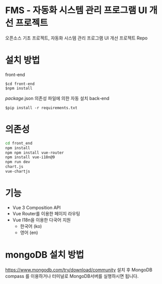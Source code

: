 # FMS - 자동화 시스템 관리 프로그램 UI 개선 프로젝트
오픈소스 기초 프로젝트, 자동화 시스템 관리 프로그램 UI 개선 프로젝트 Repo

# 설치 방법
front-end
```
$cd front-end
$npm install
```
*package*.json 의존성 파일에 의한 자동 설치
back-end
```
$pip install -r requirements.txt
```

# 의존성
```bash
cd front_end
npm install
npm npm install vue-router
npm install vue-i18n@9
npm run dev
chart.js
vue-chartjs
```

# 기능
- Vue 3 Composition API
- Vue Router를 이용한 페이지 라우팅
- Vue I18n을 이용한 다국어 지원
  - 한국어 (ko)
  - 영어 (en)

# mongoDB 설치 방법
https://www.mongodb.com/try/download/community
설치 후 MongoDB compass 를 이용하거나 터미널로 MongoDB서버를 실행하시면 됩니다.
